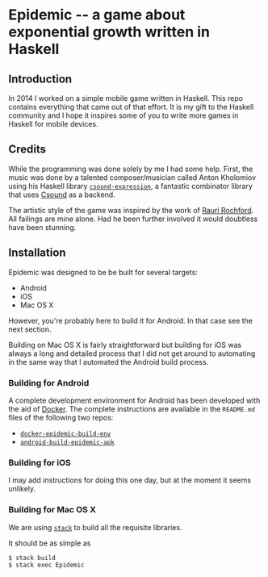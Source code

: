 # Epidemic -- a game about exponential growth written in Haskell

## Introduction

In 2014 I worked on a simple mobile game written in Haskell. This repo contains everything that came
out of that effort. It is my gift to the Haskell community and I hope it inspires some of you to
write more games in Haskell for mobile devices.

## Credits

While the programming was done solely by me I had some help. First, the music was done by a talented
composer/musician called Anton Kholomiov using his
Haskell library [`csound-expression`](https://github.com/anton-k/csound-expression),
a fantastic combinator library that uses [Csound](http://en.wikipedia.org/wiki/Csound) as a backend.

The artistic style of the game was inspired by the work of [Rauri Rochford](http://esquemedia.com/).
All failings are mine alone. Had he been further involved it would doubtless have been stunning.


## Installation

Epidemic was designed to be be built for several targets:
  * Android
  * iOS
  * Mac OS X

However, you're probably here to build it for Android. In that case see the next section.

Building on Mac OS X is fairly straightforward but building for iOS was always a long and
detailed process that I did not get around to automating in the same way that I automated the
Android build process.

### Building for Android

A complete development environment for Android has been developed with the aid of
[Docker](https://www.docker.com/). The complete instructions are available in the `README.md` files
of the following two repos:

* [`docker-epidemic-build-env`](https://github.com/sseefried/docker-epidemic-build-env)
* [`android-build-epidemic-apk`](https://github.com/sseefried/android-build-epidemic-apk)

### Building for iOS

I may add instructions for doing this one day, but at the moment it seems unlikely.

### Building for Mac OS X

We are using [`stack`](http://docs.haskellstack.org/en/stable/README/) to build all the
requisite libraries.

It should be as simple as

    $ stack build
    $ stack exec Epidemic